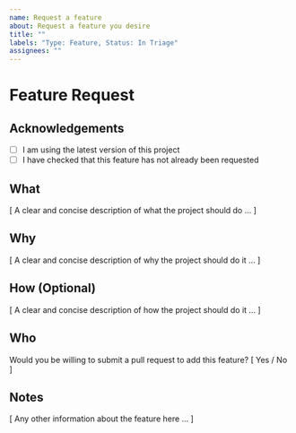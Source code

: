 ```yaml
---
name: Request a feature
about: Request a feature you desire
title: ""
labels: "Type: Feature, Status: In Triage"
assignees: ""
---
```


# Feature Request

## Acknowledgements

- [ ] I am using the latest version of this project
- [ ] I have checked that this feature has not already been requested

## What

[ A clear and concise description of what the project should do ... ]

## Why

[ A clear and concise description of why the project should do it ... ]

## How (Optional)

[ A clear and concise description of how the project should do it ... ]

## Who

Would you be willing to submit a pull request to add this feature? [ Yes / No ]

## Notes

[ Any other information about the feature here ... ]
